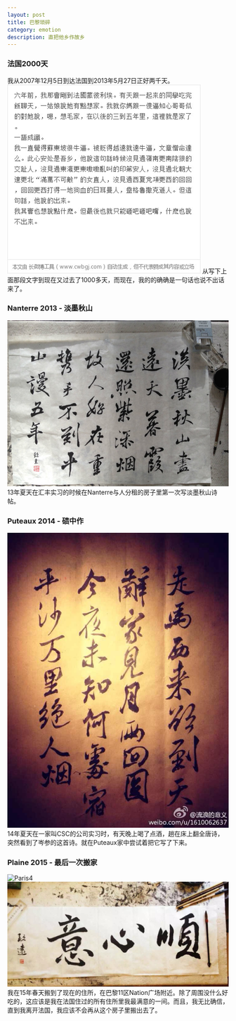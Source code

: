 ```yaml
---
layout: post
title: 巴黎琐碎
category: emotion
description: 直把他乡作故乡
---
```

### 法国2000天
我从2007年12月5日到达法国到2013年5月27日正好两千天。
![Paris1](/images/emotion/Paris/2013France2000.jpg)
从写下上面那段文字到现在又过去了1000多天，而现在，我的的确确是一句话也说不出话来了。

### Nanterre 2013 - 淡墨秋山
![Paris2](/images/emotion/Paris/2013Nante.jpg)
13年夏天在汇丰实习的时候在Nanterre与人分租的房子里第一次写淡墨秋山诗帖。


### Puteaux 2014 - 碛中作
![Paris3](/images/emotion/Paris/2014Puteaux.JPG)
14年夏天在一家叫CSC的公司实习时，有天晚上喝了点酒，趟在床上翻全唐诗，突然看到了岑参的这首诗。就在Puteaux家中尝试着把它写了下来。

### Plaine 2015 - 最后一次搬家
![Paris4](/images/emotion/Paris/2016Summer.JPG)
![Paris5](/images/emotion/Paris/2016Plaine.JPG)
我在15年春天搬到了现在的住所，在巴黎11区Nation广场附近。除了周围没什么好吃的，这应该是我在法国住过的所有住所里我最满意的一间。而且，我无比确信，直到我离开法国，我应该不会再从这个房子里搬出去了。
